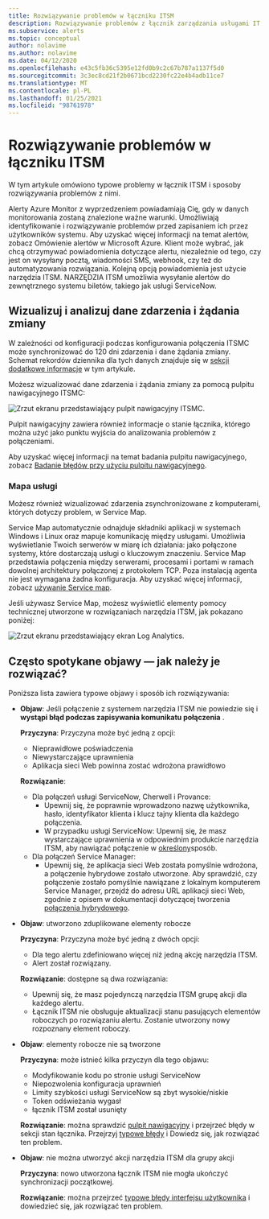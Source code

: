```yaml
---
title: Rozwiązywanie problemów w łączniku ITSM
description: Rozwiązywanie problemów z łącznik zarządzania usługami IT
ms.subservice: alerts
ms.topic: conceptual
author: nolavime
ms.author: nolavime
ms.date: 04/12/2020
ms.openlocfilehash: e43c5fb36c5395e12fd0b9c2c67b787a1137f5d0
ms.sourcegitcommit: 3c3ec8cd21f2b0671bcd2230fc22e4b4adb11ce7
ms.translationtype: MT
ms.contentlocale: pl-PL
ms.lasthandoff: 01/25/2021
ms.locfileid: "98761978"
---
```

# <a name="troubleshooting-problems-in-itsm-connector"></a>Rozwiązywanie problemów w łączniku ITSM

W tym artykule omówiono typowe problemy w łącznik ITSM i sposoby rozwiązywania problemów z nimi.

Alerty Azure Monitor z wyprzedzeniem powiadamiają Cię, gdy w danych monitorowania zostaną znalezione ważne warunki. Umożliwiają identyfikowanie i rozwiązywanie problemów przed zapisaniem ich przez użytkowników systemu. Aby uzyskać więcej informacji na temat alertów, zobacz Omówienie alertów w Microsoft Azure.
Klient może wybrać, jak chcą otrzymywać powiadomienia dotyczące alertu, niezależnie od tego, czy jest on wysyłany pocztą, wiadomości SMS, webhook, czy też do automatyzowania rozwiązania. Kolejną opcją powiadomienia jest użycie narzędzia ITSM.
NARZĘDZIA ITSM umożliwia wysyłanie alertów do zewnętrznego systemu biletów, takiego jak usługi ServiceNow.

## <a name="visualize-and-analyze-the-incident-and-change-request-data"></a>Wizualizuj i analizuj dane zdarzenia i żądania zmiany

W zależności od konfiguracji podczas konfigurowania połączenia ITSMC może synchronizować do 120 dni zdarzenia i dane żądania zmiany. Schemat rekordów dziennika dla tych danych znajduje się w [sekcji dodatkowe informacje](./itsmc-synced-data.md) w tym artykule.

Możesz wizualizować dane zdarzenia i żądania zmiany za pomocą pulpitu nawigacyjnego ITSMC:

![Zrzut ekranu przedstawiający pulpit nawigacyjny ITSMC.](media/itsmc-overview/itsmc-overview-sample-log-analytics.png)

Pulpit nawigacyjny zawiera również informacje o stanie łącznika, którego można użyć jako punktu wyjścia do analizowania problemów z połączeniami.

Aby uzyskać więcej informacji na temat badania pulpitu nawigacyjnego, zobacz [Badanie błędów przy użyciu pulpitu nawigacyjnego](./itsmc-dashboard.md).

### <a name="service-map"></a>Mapa usługi

Możesz również wizualizować zdarzenia zsynchronizowane z komputerami, których dotyczy problem, w Service Map.

Service Map automatycznie odnajduje składniki aplikacji w systemach Windows i Linux oraz mapuje komunikację między usługami. Umożliwia wyświetlanie Twoich serwerów w miarę ich działania: jako połączone systemy, które dostarczają usługi o kluczowym znaczeniu. Service Map przedstawia połączenia między serwerami, procesami i portami w ramach dowolnej architektury połączonej z protokołem TCP. Poza instalacją agenta nie jest wymagana żadna konfiguracja. Aby uzyskać więcej informacji, zobacz [używanie Service map](../insights/service-map.md).

Jeśli używasz Service Map, możesz wyświetlić elementy pomocy technicznej utworzone w rozwiązaniach narzędzia ITSM, jak pokazano poniżej:

![Zrzut ekranu przedstawiający ekran Log Analytics.](media/itsmc-overview/itsmc-overview-integrated-solutions.png)

## <a name="common-symptoms---how-should-it-be-resolved"></a>Często spotykane objawy — jak należy je rozwiązać?

Poniższa lista zawiera typowe objawy i sposób ich rozwiązywania:

* **Objaw**: Jeśli połączenie z systemem narzędzia ITSM nie powiedzie się i **wystąpi błąd podczas zapisywania komunikatu połączenia** .

    **Przyczyna**: Przyczyna może być jedną z opcji:
    * Nieprawidłowe poświadczenia
     * Niewystarczające uprawnienia
     * Aplikacja sieci Web powinna zostać wdrożona prawidłowo

    **Rozwiązanie**:
    * Dla połączeń usługi ServiceNow, Cherwell i Provance:
        * Upewnij się, że poprawnie wprowadzono nazwę użytkownika, hasło, identyfikator klienta i klucz tajny klienta dla każdego połączenia.  
        * W przypadku usługi ServiceNow: Upewnij się, że masz wystarczające uprawnienia w odpowiednim produkcie narzędzia ITSM, aby nawiązać połączenie w [określony](itsmc-connections-servicenow.md#install-the-user-app-and-create-the-user-role)sposób.
  * Dla połączeń Service Manager:  
      * Upewnij się, że aplikacja sieci Web została pomyślnie wdrożona, a połączenie hybrydowe zostało utworzone. Aby sprawdzić, czy połączenie zostało pomyślnie nawiązane z lokalnym komputerem Service Manager, przejdź do adresu URL aplikacji sieci Web, zgodnie z opisem w dokumentacji dotyczącej tworzenia [połączenia hybrydowego](./itsmc-connections-scsm.md#configure-the-hybrid-connection).  
* **Objaw**: utworzono zduplikowane elementy robocze

    **Przyczyna**: Przyczyna może być jedną z dwóch opcji:
    * Dla tego alertu zdefiniowano więcej niż jedną akcję narzędzia ITSM.
    * Alert został rozwiązany.

    **Rozwiązanie**: dostępne są dwa rozwiązania:
    * Upewnij się, że masz pojedynczą narzędzia ITSM grupę akcji dla każdego alertu.
    * Łącznik ITSM nie obsługuje aktualizacji stanu pasujących elementów roboczych po rozwiązaniu alertu. Zostanie utworzony nowy rozpoznany element roboczy.
* **Objaw**: elementy robocze nie są tworzone

    **Przyczyna**: może istnieć kilka przyczyn dla tego objawu:
    * Modyfikowanie kodu po stronie usługi ServiceNow
    * Niepozwolenia konfiguracja uprawnień
    * Limity szybkości usługi ServiceNow są zbyt wysokie/niskie
    * Token odświeżania wygasł
    * łącznik ITSM został usunięty

    **Rozwiązanie**: można sprawdzić [pulpit nawigacyjny](itsmc-dashboard.md) i przejrzeć błędy w sekcji stan łącznika. Przejrzyj [typowe błędy](itsmc-dashboard-errors.md) i Dowiedz się, jak rozwiązać ten problem.

* **Objaw**: nie można utworzyć akcji narzędzia ITSM dla grupy akcji

    **Przyczyna**: nowo utworzona łącznik ITSM nie mogła ukończyć synchronizacji początkowej.

    **Rozwiązanie**: można przejrzeć [typowe błędy interfejsu użytkownika](itsmc-dashboard-errors.md#ui-common-errors) i dowiedzieć się, jak rozwiązać ten problem.